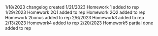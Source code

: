 1/18/2023
changelog created
1/21/2023
Homework 1 added to rep
1/29/2023
Homework 2Q1 added to rep
Homework 2Q2 added to rep
Homework 2bonus added to rep
2/6/2023
Homework3 added to rep
2/13/2023
Homework4 added to rep
2/20/2023
Homework5 partial done added to rep
